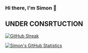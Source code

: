 ### Hi there, I'm Simon 👋

## UNDER CONSRTUCTION

[![GitHub Streak](https://streak-stats.demolab.com?user=sidutoit&theme=radical&exclude_days=Sun%2CSat)](https://git.io/streak-stats)

[![Simon's GitHub Statistics](github-readme-stats-three-blue-78.vercel.app/api?username=sidutoit&theme=radical)](https://github.com/anuraghazra/github-readme-stats)

